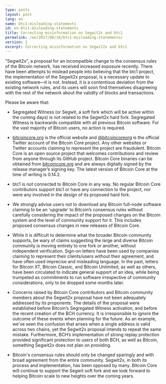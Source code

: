 ```yaml
---
type: posts
layout: post
lang: en
name: btc1-misleading-statements
id: en-btc1-misleading-statements
title: Correcting misinformation on Segwit2x and btc1
permalink: /en/2017/08/18/btc1-misleading-statements/
version: 1
excerpt: Correcting misinformation on Segwit2x and btc1
---
```


"Segwit2x", a proposal for an incompatible change to the consensus rules of the Bitcoin network, has received increased exposure recently. There have been attempts to mislead people into believing that the btc1 project, the implementation of the Segwit2x proposal, is a necessary update to existing software—it is not. Instead, it is a contentious deviation from the existing network rules, and its users will soon find themselves disagreeing with the rest of the network about the validity of blocks and transactions.

Please be aware that:

  * Segregated Witness (or Segwit, a soft fork which will be active within the coming days) is not related to the Segwit2x hard fork. Segregated Witness is backwards compatible with all previous Bitcoin software. For the vast majority of Bitcoin users, no action is required.

  * [bitcoincore.org](https://bitcoincore.org) is the official website and [@bitcoincoreorg](https://twitter.com/bitcoincoreorg) is the official Twitter account of the Bitcoin Core project. Any other websites or Twitter accounts claiming to represent the project are fraudulent. Bitcoin Core is an open source project that welcomes contributions and review from anyone through its GitHub project. Bitcoin Core binaries can be obtained from [bitcoincore.org](/en/download) and are always digitally signed by the release manager’s signing key. The latest version of Bitcoin Core at the time of writing is 0.14.2.

  * btc1 is *not* connected to Bitcoin Core in any way. No regular Bitcoin Core contributors support btc1 or have any connection to the project, nor were any involved in the design of its proposed hard fork.

  * We strongly advise users not to download any Bitcoin full-node software claiming to be an 'upgrade' to Bitcoin’s consensus rules without carefully considering the impact of the proposed changes on the Bitcoin system and the level of community support for it. This includes proposed consensus changes in new releases of Bitcoin Core.

  * While it is difficult to determine what the broader Bitcoin community supports, be wary of claims suggesting the large and diverse Bitcoin community is moving entirely to one fork or another, without independent verification. Sign-on letters have been used by companies claiming to represent their clients/users without their agreement, and have often used imprecise and misleading language. In the past, letters for Bitcoin XT, Bitcoin Classic, and Bitcoin Unlimited, as well as others, have been circulated to indicate general support of an idea, while being trumpeted as commitments to run software irrespective of community considerations, only to be dropped some months later.

  * Concerns raised by Bitcoin Core contributors and Bitcoin community members about the Segwit2x proposal have not been adequately addressed by its proponents. The details of the proposal were established before Bitcoin’s Segregated Witness activation, and before the recent creation of the BCH currency. It is irresponsible to ignore the outcome of these events when planning for the future. As an example, we've seen the confusion that arises when a single address is valid across two chains, yet the Segwit2x proposal intends to repeat the same mistake. Furthermore, BCH’s implementation of strong replay protection provided significant protection to users of both BCH, as well as Bitcoin, something Segwit2x does not plan on providing.

  * Bitcoin's consensus rules should only be changed sparingly and with broad agreement from the entire community. Segwit2x, in both its process and implementation, has been opposed by many. Bitcoin Core will continue to support the Segwit soft fork and we look forward to helping Bitcoin scale to new heights over the coming years.
